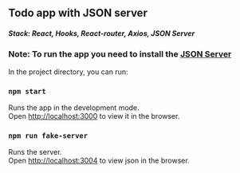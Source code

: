 ## Todo app with JSON server

##### Stack: React, Hooks, React-router, Axios, JSON Server

### Note: To run the app you need to install the [JSON Server](https://github.com/typicode/json-server)

In the project directory, you can run:

### `npm start`

Runs the app in the development mode.\
Open [http://localhost:3000](http://localhost:3000) to view it in the browser.

### `npm run fake-server`

Runs the server.\
Open [http://localhost:3004](http://localhost:3004) to view json in the browser.
